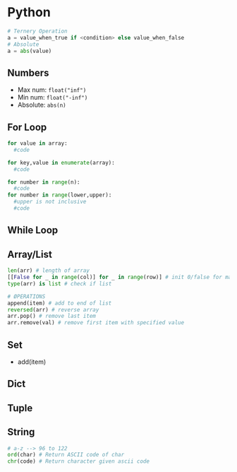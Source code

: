 # Python
```python
# Ternery Operation
a = value_when_true if <condition> else value_when_false
# Absolute
a = abs(value)
```
## Numbers
- Max num: `float("inf")`
- Min num: `float("-inf")`
- Absolute: `abs(n)`

## For Loop
```python
for value in array:
  #code
```
```python
for key,value in enumerate(array):
  #code
```
```python
for number in range(n):
  #code
for number in range(lower,upper):
  #upper is not inclusive
  #code
```

## While Loop

## Array/List
```python
len(arr) # length of array
[[False for _ in range(col)] for _ in range(row)] # init 0/false for matrix
type(arr) is list # check if list

# ØPERATIONS
append(item) # add to end of list
reversed(arr) # reverse array
arr.pop() # remove last item
arr.remove(val) # remove first item with specified value
```

## Set
- add(item)

## Dict

## Tuple

## String
```python
# a-z --> 96 to 122
ord(char) # Return ASCII code of char
chr(code) # Return character given ascii code
```